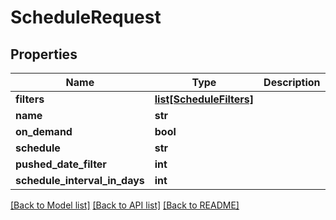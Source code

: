 # ScheduleRequest

## Properties
Name | Type | Description | Notes
------------ | ------------- | ------------- | -------------
**filters** | [**list[ScheduleFilters]**](ScheduleFilters.md) |  | [optional] 
**name** | **str** |  | [optional] 
**on_demand** | **bool** |  | [optional] 
**schedule** | **str** |  | [optional] 
**pushed_date_filter** | **int** |  | [optional] 
**schedule_interval_in_days** | **int** |  | [optional] 

[[Back to Model list]](../README.md#documentation-for-models) [[Back to API list]](../README.md#documentation-for-api-endpoints) [[Back to README]](../README.md)

